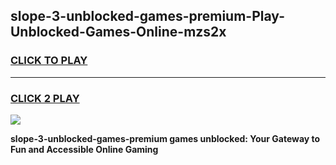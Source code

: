 
## slope-3-unblocked-games-premium-Play-Unblocked-Games-Online-mzs2x
<h3>
<a href="https://premium76.site?title=slope-3-unblocked-games-premium&ref=24A">CLICK TO PLAY</a></h3>
<hr>

<h3>
<a href="https://premium76.site?title=slope-3-unblocked-games-premium&ref=24A">CLICK 2 PLAY</a>
  
</h3>

<a href="https://premium76.site?title=slope-3-unblocked-games-premium&ref=24A"><img src="https://clearcache.store/games.png"></a>


**slope-3-unblocked-games-premium games unblocked: Your Gateway to Fun and Accessible Online Gaming**
